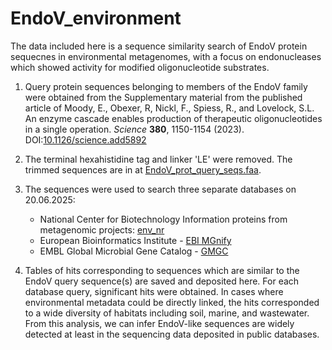 # EndoV_environment
The data included here is a sequence similarity search of EndoV protein sequecnes in environmental metagenomes, with a focus on endonucleases which showed activity for modified oligonucleotide substrates.

1. Query protein sequences belonging to members of the EndoV family were obtained from the Supplementary material from the published article of Moody, E., Obexer, R, Nickl, F., Spiess, R., and Lovelock, S.L. An enzyme cascade enables production of therapeutic oligonucleotides in a single operation. *Science* **380**, 1150-1154 (2023). DOI:[10.1126/science.add5892](https://dx.doi.org/10.1126/science.add5892)

3. The terminal hexahistidine tag and linker 'LE' were removed. The trimmed sequences are in at [EndoV_prot_query_seqs.faa](https://github.com/MSM-group/EndoV_environment/blob/main/EndoV_prot_query_seqs.faa).

4. The sequences were used to search three separate databases on 20.06.2025:
	- National Center for Biotechnology Information proteins from metagenomic projects: [env_nr](https://blast.ncbi.nlm.nih.gov/Blast.cgi)
	- European Bioinformatics Institute - [EBI MGnify](https://www.ebi.ac.uk/metagenomics/sequence-search/)
	- EMBL Global Microbial Gene Catalog - [GMGC](https://gmgc.embl.de/search.cgi)

5. Tables of hits corresponding to sequences which are similar to the EndoV query sequence(s) are saved and deposited here. For each database query, significant hits were obtained. In cases where environmental metadata could be directly linked, the hits corresponded to a wide diversity of habitats including soil, marine, and wastewater. From this analysis, we can infer EndoV-like sequences are widely detected at least in the sequencing data deposited in public databases.
